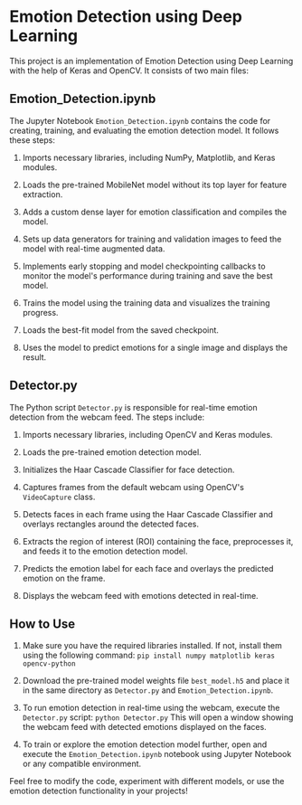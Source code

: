 # Emotion Detection using Deep Learning

This project is an implementation of Emotion Detection using Deep Learning with the help of Keras and OpenCV. It consists of two main files:

## Emotion_Detection.ipynb

The Jupyter Notebook `Emotion_Detection.ipynb` contains the code for creating, training, and evaluating the emotion detection model. It follows these steps:

1. Imports necessary libraries, including NumPy, Matplotlib, and Keras modules.

2. Loads the pre-trained MobileNet model without its top layer for feature extraction.

3. Adds a custom dense layer for emotion classification and compiles the model.

4. Sets up data generators for training and validation images to feed the model with real-time augmented data.

5. Implements early stopping and model checkpointing callbacks to monitor the model's performance during training and save the best model.

6. Trains the model using the training data and visualizes the training progress.

7. Loads the best-fit model from the saved checkpoint.

8. Uses the model to predict emotions for a single image and displays the result.

## Detector.py

The Python script `Detector.py` is responsible for real-time emotion detection from the webcam feed. The steps include:

1. Imports necessary libraries, including OpenCV and Keras modules.

2. Loads the pre-trained emotion detection model.

3. Initializes the Haar Cascade Classifier for face detection.

4. Captures frames from the default webcam using OpenCV's `VideoCapture` class.

5. Detects faces in each frame using the Haar Cascade Classifier and overlays rectangles around the detected faces.

6. Extracts the region of interest (ROI) containing the face, preprocesses it, and feeds it to the emotion detection model.

7. Predicts the emotion label for each face and overlays the predicted emotion on the frame.

8. Displays the webcam feed with emotions detected in real-time.

## How to Use

1. Make sure you have the required libraries installed. If not, install them using the following command: `pip install numpy matplotlib keras opencv-python`

2. Download the pre-trained model weights file `best_model.h5` and place it in the same directory as `Detector.py` and `Emotion_Detection.ipynb`.

3. To run emotion detection in real-time using the webcam, execute the `Detector.py` script: `python Detector.py` This will open a window showing the webcam feed with detected emotions displayed on the faces.

4. To train or explore the emotion detection model further, open and execute the `Emotion_Detection.ipynb` notebook using Jupyter Notebook or any compatible environment.

Feel free to modify the code, experiment with different models, or use the emotion detection functionality in your projects!

